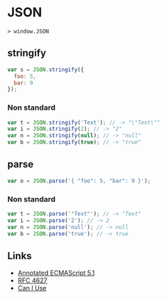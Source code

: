 # JSON

```
> window.JSON
```

## stringify

```javascript
var s = JSON.stringify({
  foo: 5,
  bar: 9
});
```

### Non standard

```javascript
var t = JSON.stringify('Text'); // -> "\"Text\""
var i = JSON.stringify(2); // -> "2"
var n = JSON.stringify(null); // -> "null"
var b = JSON.stringify(true); // -> "true"
```

## parse

```javascript
var o = JSON.parse('{ "foo": 5, "bar": 9 }');
```

### Non standard

```javascript
var t = JSON.parse('"Text"'); // -> "Text"
var i = JSON.parse('2'); // -> 2
var n = JSON.parse('null'); // -> null
var b = JSON.parse('true'); // -> true
```

## Links

- [Annotated ECMAScript 5.1](http://es5.github.io/#x15.12)
- [RFC 4627](http://www.ietf.org/rfc/rfc4627.txt)
- [Can I Use](http://caniuse.com/#feat=json)
